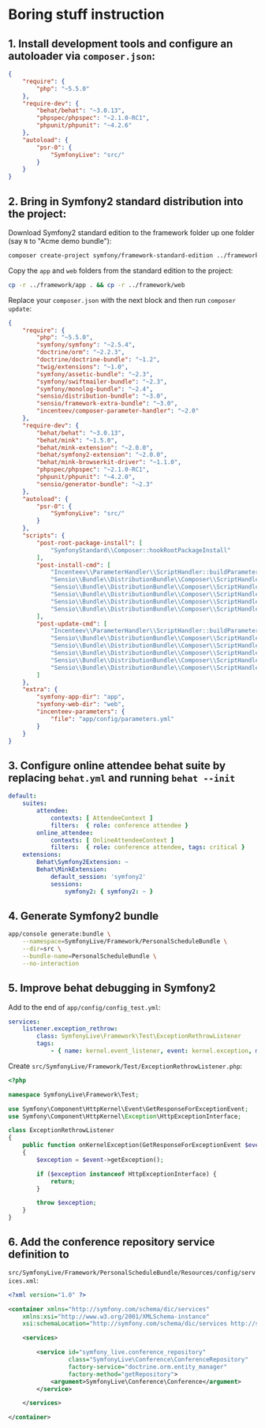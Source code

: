 # Boring stuff instruction

## 1. Install development tools and configure an autoloader via `composer.json`:

```json
{
    "require": {
        "php": "~5.5.0"
    },
    "require-dev": {
        "behat/behat": "~3.0.13",
        "phpspec/phpspec": "~2.1.0-RC1",
        "phpunit/phpunit": "~4.2.6"
    },
    "autoload": {
        "psr-0": {
            "SymfonyLive": "src/"
        }
    }
}
```

## 2. Bring in Symfony2 standard distribution into the project:

Download Symfony2 standard edition to the framework folder up one folder (say `N` to "Acme demo
bundle"):

```bash
composer create-project symfony/framework-standard-edition ../framework/ "~2.5.3"
```

Copy the `app` and `web` folders from the standard edition to the project:

```bash
cp -r ../framework/app . && cp -r ../framework/web
```

Replace your `composer.json` with the next block and then run `composer update`:

```json
{
    "require": {
        "php": "~5.5.0",
        "symfony/symfony": "~2.5.4",
        "doctrine/orm": "~2.2.3",
        "doctrine/doctrine-bundle": "~1.2",
        "twig/extensions": "~1.0",
        "symfony/assetic-bundle": "~2.3",
        "symfony/swiftmailer-bundle": "~2.3",
        "symfony/monolog-bundle": "~2.4",
        "sensio/distribution-bundle": "~3.0",
        "sensio/framework-extra-bundle": "~3.0",
        "incenteev/composer-parameter-handler": "~2.0"
    },
    "require-dev": {
        "behat/behat": "~3.0.13",
        "behat/mink": "~1.5.0",
        "behat/mink-extension": "~2.0.0",
        "behat/symfony2-extension": "~2.0.0",
        "behat/mink-browserkit-driver": "~1.1.0",
        "phpspec/phpspec": "~2.1.0-RC1",
        "phpunit/phpunit": "~4.2.0",
        "sensio/generator-bundle": "~2.3"
    },
    "autoload": {
        "psr-0": {
            "SymfonyLive": "src/"
        }
    },
    "scripts": {
        "post-root-package-install": [
            "SymfonyStandard\\Composer::hookRootPackageInstall"
        ],
        "post-install-cmd": [
            "Incenteev\\ParameterHandler\\ScriptHandler::buildParameters",
            "Sensio\\Bundle\\DistributionBundle\\Composer\\ScriptHandler::buildBootstrap",
            "Sensio\\Bundle\\DistributionBundle\\Composer\\ScriptHandler::clearCache",
            "Sensio\\Bundle\\DistributionBundle\\Composer\\ScriptHandler::installAssets",
            "Sensio\\Bundle\\DistributionBundle\\Composer\\ScriptHandler::installRequirementsFile",
            "Sensio\\Bundle\\DistributionBundle\\Composer\\ScriptHandler::removeSymfonyStandardFiles"
        ],
        "post-update-cmd": [
            "Incenteev\\ParameterHandler\\ScriptHandler::buildParameters",
            "Sensio\\Bundle\\DistributionBundle\\Composer\\ScriptHandler::buildBootstrap",
            "Sensio\\Bundle\\DistributionBundle\\Composer\\ScriptHandler::clearCache",
            "Sensio\\Bundle\\DistributionBundle\\Composer\\ScriptHandler::installAssets",
            "Sensio\\Bundle\\DistributionBundle\\Composer\\ScriptHandler::installRequirementsFile",
            "Sensio\\Bundle\\DistributionBundle\\Composer\\ScriptHandler::removeSymfonyStandardFiles"
        ]
    },
    "extra": {
        "symfony-app-dir": "app",
        "symfony-web-dir": "web",
        "incenteev-parameters": {
            "file": "app/config/parameters.yml"
        }
    }
}
```

## 3. Configure online attendee behat suite by replacing `behat.yml` and running `behat --init`

```yml
default:
    suites:
        attendee:
            contexts: [ AttendeeContext ]
            filters:  { role: conference attendee }
        online_attendee:
            contexts: [ OnlineAttendeeContext ]
            filters:  { role: conference attendee, tags: critical }
    extensions:
        Behat\Symfony2Extension: ~
        Behat\MinkExtension:
            default_session: 'symfony2'
            sessions:
                symfony2: { symfony2: ~ }
```

## 4. Generate Symfony2 bundle

```bash
app/console generate:bundle \
    --namespace=SymfonyLive/Framework/PersonalScheduleBundle \
    --dir=src \
    --bundle-name=PersonalScheduleBundle \
    --no-interaction
```

## 5. Improve behat debugging in Symfony2

Add to the end of `app/config/config_test.yml`:

```yml
services:
    listener.exception_rethrow:
        class: SymfonyLive\Framework\Test\ExceptionRethrowListener
        tags:
            - { name: kernel.event_listener, event: kernel.exception, method: onKernelException }
```

Create `src/SymfonyLive/Framework/Test/ExceptionRethrowListener.php`:

```php
<?php

namespace SymfonyLive\Framework\Test;

use Symfony\Component\HttpKernel\Event\GetResponseForExceptionEvent;
use Symfony\Component\HttpKernel\Exception\HttpExceptionInterface;

class ExceptionRethrowListener
{
    public function onKernelException(GetResponseForExceptionEvent $event)
    {
        $exception = $event->getException();

        if ($exception instanceof HttpExceptionInterface) {
            return;
        }

        throw $exception;
    }
}
```

## 6. Add the conference repository service definition to
`src/SymfonyLive/Framework/PersonalScheduleBundle/Resources/config/services.xml`:

```xml
<?xml version="1.0" ?>

<container xmlns="http://symfony.com/schema/dic/services"
    xmlns:xsi="http://www.w3.org/2001/XMLSchema-instance"
    xsi:schemaLocation="http://symfony.com/schema/dic/services http://symfony.com/schema/dic/services/services-1.0.xsd">

    <services>

        <service id="symfony_live.conference_repository"
                 class="SymfonyLive\Conference\ConferenceRepository"
                 factory-service="doctrine.orm.entity_manager"
                 factory-method="getRepository">
            <argument>SymfonyLive\Conference\Conference</argument>
        </service>

    </services>

</container>
```
